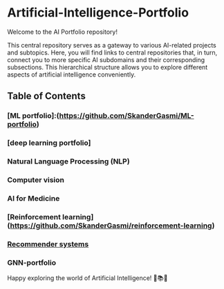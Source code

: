 # Artificial-Intelligence-Portfolio

Welcome to the AI Portfolio repository! 

This central repository serves as a gateway to various AI-related projects and subtopics. Here, you will find links to central repositories that, in turn, connect you to more specific AI subdomains and their corresponding subsections. This hierarchical structure allows you to explore different aspects of artificial intelligence conveniently.

## Table of Contents
### [ML portfolio]:(https://github.com/SkanderGasmi/ML-portfolio)

### [deep learning portfolio]

### Natural Language Processing (NLP)

### Computer vision

### AI for Medicine

### [Reinforcement learning] (https://github.com/SkanderGasmi/reinforcement-learning)

### [Recommender systems](https://github.com/SkanderGasmi/recommender-systems)

### GNN-portfolio 

Happy exploring the world of Artificial Intelligence! 🤖📚🔬
